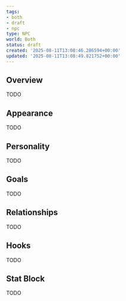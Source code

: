 ```yaml
---
tags:
- both
- draft
- npc
type: NPC
world: Both
status: draft
created: '2025-08-11T13:08:46.286594+00:00'
updated: '2025-08-11T13:08:49.821752+00:00'
---
```



## Overview

TODO
## Appearance

TODO
## Personality

TODO
## Goals

TODO
## Relationships

TODO
## Hooks

TODO
## Stat Block

TODO
